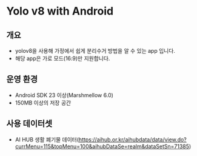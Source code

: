 # Yolo v8 with Android

## 개요

- yolov8을 사용해 가정에서 쉽게 분리수거 방법을 알 수 있는 app 입니다.
- 해당 app은 가로 모드(16:9)만 지원합니다.

## 운영 환경

- Android SDK 23 이상(Marshmellow 6.0)
- 150MB 이상의 저장 공간

## 사용 데이터셋

- AI HUB 생활 폐기물 데이터(https://aihub.or.kr/aihubdata/data/view.do?currMenu=115&topMenu=100&aihubDataSe=realm&dataSetSn=71385)
